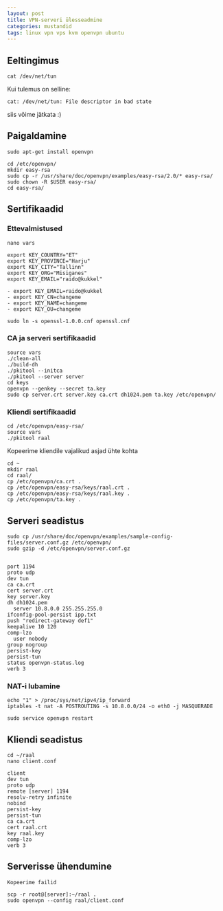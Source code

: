 ```yaml
---
layout: post
title: VPN-serveri ülesseadmine
categories: mustandid
tags: linux vpn vps kvm openvpn ubuntu
---
```




## Eeltingimus

    cat /dev/net/tun

Kui tulemus on selline:

    cat: /dev/net/tun: File descriptor in bad state

siis võime jätkata :)

## Paigaldamine

    sudo apt-get install openvpn

    cd /etc/openvpn/
    mkdir easy-rsa
    sudo cp -r /usr/share/doc/openvpn/examples/easy-rsa/2.0/* easy-rsa/
    sudo chown -R $USER easy-rsa/
    cd easy-rsa/

## Sertifikaadid

### Ettevalmistused

    nano vars
    
    export KEY_COUNTRY="ET"
    export KEY_PROVINCE="Harju"
    export KEY_CITY="Tallinn"
    export KEY_ORG="Misiganes"
    export KEY_EMAIL="raido@kukkel"
    
    - export KEY_EMAIL=raido@kukkel
    - export KEY_CN=changeme
    - export KEY_NAME=changeme
    - export KEY_OU=changeme

    sudo ln -s openssl-1.0.0.cnf openssl.cnf

### CA ja serveri sertifikaadid

    source vars
    ./clean-all
    ./build-dh
    ./pkitool --initca
    ./pkitool --server server
    cd keys
    openvpn --genkey --secret ta.key
    sudo cp server.crt server.key ca.crt dh1024.pem ta.key /etc/openvpn/

### Kliendi sertifikaadid

    cd /etc/openvpn/easy-rsa/
    source vars
    ./pkitool raal

Kopeerime kliendile vajalikud asjad ühte kohta

    cd ~
    mkdir raal
    cd raal/
    cp /etc/openvpn/ca.crt .
    cp /etc/openvpn/easy-rsa/keys/raal.crt .
    cp /etc/openvpn/easy-rsa/keys/raal.key .
    cp /etc/openvpn/ta.key .
    
## Serveri seadistus

    sudo cp /usr/share/doc/openvpn/examples/sample-config-files/server.conf.gz /etc/openvpn/
    sudo gzip -d /etc/openvpn/server.conf.gz
    
    
    port 1194
    proto udp	
    dev tun
    ca ca.crt
    cert server.crt
    key server.key
    dh dh1024.pem
	  server 10.8.0.0 255.255.255.0
    ifconfig-pool-persist ipp.txt
    push "redirect-gateway def1"
    keepalive 10 120
    comp-lzo
	  user nobody
    group nogroup
    persist-key
    persist-tun
    status openvpn-status.log
    verb 3

### NAT-i lubamine
    
    echo "1" > /proc/sys/net/ipv4/ip_forward
    iptables -t nat -A POSTROUTING -s 10.8.0.0/24 -o eth0 -j MASQUERADE
    
    sudo service openvpn restart
    
## Kliendi seadistus

    cd ~/raal
    nano client.conf

    client
    dev tun
    proto udp
    remote [server] 1194
    resolv-retry infinite
    nobind
    persist-key
    persist-tun
    ca ca.crt
    cert raal.crt
    key raal.key
    comp-lzo
    verb 3
    
## Serverisse ühendumine

    Kopeerime failid
    
    scp -r root@[server]:~/raal .
    sudo openvpn --config raal/client.conf
    
    
